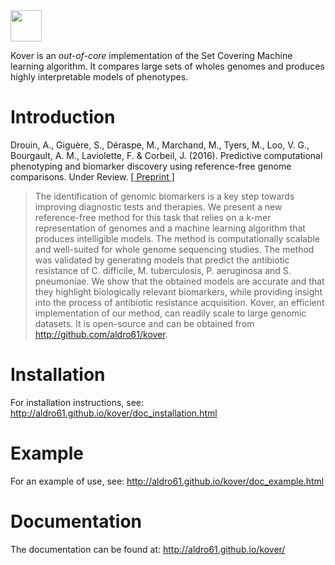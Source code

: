 <img src="http://graal.ift.ulaval.ca/adrouin/kover.png" height="50" />

Kover is an *out-of-core* implementation of the Set Covering Machine learning algorithm. It compares large sets of wholes genomes and produces highly interpretable models of phenotypes.

# Introduction

Drouin, A., Giguère, S., Déraspe, M., Marchand, M., Tyers, M., Loo, V. G., Bourgault, A. M., Laviolette, F. & Corbeil, J. (2016). Predictive computational phenotyping and biomarker discovery using reference-free genome comparisons. Under Review. [[ Preprint ]](http://biorxiv.org/content/early/2016/03/27/045153)

> The identification of genomic biomarkers is a key step towards improving diagnostic tests and therapies. We present a new reference-free method for this task that relies on a k-mer representation of genomes and a machine learning algorithm that produces intelligible models. The method is computationally scalable and well-suited for whole genome sequencing studies. The method was validated by generating models that predict the antibiotic resistance of C. difficile, M. tuberculosis, P. aeruginosa and S. pneumoniae. We show that the obtained models are accurate and that they highlight biologically relevant biomarkers, while providing insight into the process of antibiotic resistance acquisition. Kover, an efficient implementation of our method, can readily scale to large genomic datasets. It is open-source and can be obtained from http://github.com/aldro61/kover.

# Installation

For installation instructions, see: http://aldro61.github.io/kover/doc_installation.html

# Example

For an example of use, see: http://aldro61.github.io/kover/doc_example.html

# Documentation

The documentation can be found at: http://aldro61.github.io/kover/
